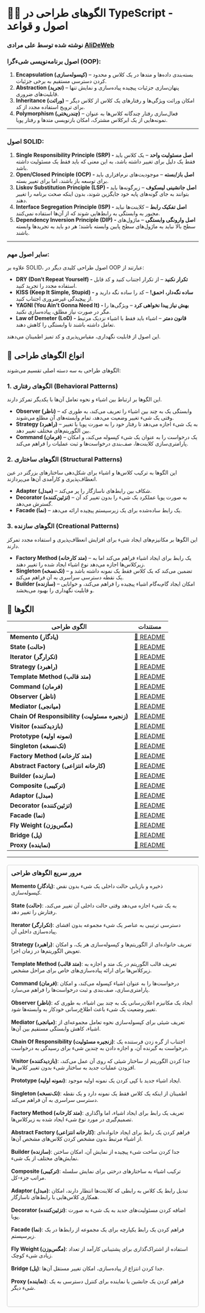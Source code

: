# 🐦‍🔥 الگوهای طراحی در TypeScript - اصول و قواعد

### نوشته شده توسط علی مرادی [AliDeWeb](https://github.com/AliDeWeb)

### اصول برنامه‌نویسی شیءگرا (OOP):

1. **Encapsulation (کپسوله‌سازی)** – بسته‌بندی داده‌ها و متدها در یک کلاس و محدود کردن دسترسی مستقیم به برخی جزئیات.
2. **Abstraction (تجرید)** – پنهان‌سازی جزئیات پیچیده پیاده‌سازی و نمایش تنها قابلیت‌های ضروری.
3. **Inheritance (وراثت)** – امکان وراثت ویژگی‌ها و رفتارهای یک کلاس از کلاس دیگر برای ترویج استفاده مجدد از کد.
4. **Polymorphism (چندریختی)** – فعال‌سازی رفتار چندگانه کلاس‌ها به عنوان نمونه‌هایی از یک ابرکلاس مشترک، امکان بازنویسی
   متدها و رفتار پویا.

-----

### **اصول SOLID:**

1. **Single Responsibility Principle (SRP) - اصل مسئولیت واحد** – یک کلاس باید فقط یک دلیل برای تغییر داشته باشد، به این
   معنی که باید فقط یک مسئولیت داشته باشد.
2. **Open/Closed Principle (OCP) - اصل باز/بسته** – موجودیت‌های نرم‌افزاری باید برای توسعه باز باشند، اما برای تغییر
   بسته.
3. **Liskov Substitution Principle (LSP) - اصل جانشینی لیسکوف** – زیرگونه‌ها باید بتوانند به جای گونه‌های پایه خود
   جایگزین شوند، بدون اینکه صحت برنامه را تغییر دهند.
4. **Interface Segregation Principle (ISP) - اصل تفکیک رابط** – کلاینت‌ها نباید مجبور به وابستگی به رابط‌هایی شوند که از
   آن‌ها استفاده نمی‌کنند.
5. **Dependency Inversion Principle (DIP) - اصل وارونگی وابستگی** – ماژول‌های سطح بالا نباید به ماژول‌های سطح پایین
   وابسته باشند؛ هر دو باید به تجریدها وابسته باشند.

-----

### **سایر اصول مهم:**

علاوه بر SOLID، اصول طراحی کلیدی دیگر در OOP عبارتند از:

* **DRY (Don’t Repeat Yourself) - تکرار نکنید** – از تکرار اجتناب کنید و کد قابل استفاده مجدد را تجرید کنید.
* **KISS (Keep It Simple, Stupid) - ساده نگه‌دار، احمق\!** – کد را ساده نگه دارید و از پیچیدگی غیرضروری اجتناب کنید.
* **YAGNI (You Ain’t Gonna Need It) - بهش نیاز پیدا نخواهی کرد** – ویژگی‌ها را مگر در صورت نیاز مطلق، پیاده‌سازی نکنید.
* **Law of Demeter (LoD) - قانون دمتر** – اشیاء باید فقط با اشیاء نزدیک مرتبط تعامل داشته باشند تا وابستگی را کاهش دهند.

این اصول از قابلیت نگهداری، مقیاس‌پذیری و کد تمیز اطمینان می‌دهند.

## 📂 انواع الگوهای طراحی

الگوهای طراحی به سه دسته اصلی تقسیم می‌شوند:

### **1. الگوهای رفتاری (Behavioral Patterns)**

این الگوها بر ارتباط بین اشیاء و نحوه تعامل آن‌ها با یکدیگر تمرکز دارند.

* **Observer (ناظر)** – وابستگی یک به چند بین اشیاء را تعریف می‌کند، به طوری که وقتی یک شیء تغییر وضعیت می‌دهد، تمام
  وابسته‌های آن مطلع می‌شوند.
* **Strategy (راهبرد)** – به یک شیء اجازه می‌دهد تا رفتار خود را به صورت پویا با تغییر بین الگوریتم‌های مختلف تغییر دهد.
* **Command (فرمان)** – یک درخواست را به عنوان یک شیء کپسوله می‌کند، و امکان پارامتری‌سازی کلاینت‌ها، صف‌بندی درخواست‌ها
  و ثبت عملیات را فراهم می‌کند.

### **2. الگوهای ساختاری (Structural Patterns)**

این الگوها به ترکیب کلاس‌ها و اشیاء برای شکل‌دهی ساختارهای بزرگتر در عین انعطاف‌پذیری و کارآمدی آن‌ها می‌پردازند.

* **Adapter (مبدل)** – شکاف بین رابط‌های ناسازگار را پر می‌کند.
* **Decorator (تزئین‌کننده)** – به صورت پویا عملکرد یک شیء را بدون تغییر کد آن گسترش می‌دهد.
* **Facade (نما)** – یک رابط ساده‌شده برای یک زیرسیستم پیچیده ارائه می‌دهد.

### **3. الگوهای سازنده (Creational Patterns)**

این الگوها بر مکانیزم‌های ایجاد شیء برای افزایش انعطاف‌پذیری و استفاده مجدد تمرکز دارند.

* **Factory Method (متد کارخانه)** – یک رابط برای ایجاد اشیاء فراهم می‌کند اما به زیرکلاس‌ها اجازه می‌دهد نوع اشیاء
  ایجاد شده را تغییر دهند.
* **Singleton (تک‌نسخه)** – تضمین می‌کند که یک کلاس فقط یک نمونه داشته باشد و یک نقطه دسترسی سراسری به آن فراهم می‌کند.
* **Builder (سازنده)** – امکان ایجاد گام‌به‌گام اشیاء پیچیده را فراهم می‌کند، و خوانایی و قابلیت نگهداری را بهبود
  می‌بخشد.

## 📂 الگوها

| الگوی طراحی                                  | مستندات                                                                                          |
|----------------------------------------------|--------------------------------------------------------------------------------------------------|
| **Memento (یادگار)**                         | [📜 README](https://www.google.com/url?sa=E&source=gmail&q=01_Memento/README.md)                 |
| **State (حالت)**                             | [📜 README](https://www.google.com/url?sa=E&source=gmail&q=02_State/README.md)                   |
| **Iterator (تکرارگر)**                       | [📜 README](https://www.google.com/url?sa=E&source=gmail&q=03_Iterator/README.md)                |
| **Strategy (راهبرد)**                        | [📜 README](https://www.google.com/url?sa=E&source=gmail&q=04_Strategy/README.md)                |
| **Template Method (متد قالب)**               | [📜 README](https://www.google.com/url?sa=E&source=gmail&q=05_Template_Method/README.md)         |
| **Command (فرمان)**                          | [📜 README](https://www.google.com/url?sa=E&source=gmail&q=06_Command/README.md)                 |
| **Observer (ناظر)**                          | [📜 README](https://www.google.com/url?sa=E&source=gmail&q=07_Observer/README.md)                |
| **Mediator (میانجی)**                        | [📜 README](https://www.google.com/url?sa=E&source=gmail&q=08_Mediator/README.md)                |
| **Chain Of Responsibility (زنجیره مسئولیت)** | [📜 README](https://www.google.com/url?sa=E&source=gmail&q=09_Chain_Of_Responsibility/README.md) |
| **Visitor (بازدیدکننده)**                    | [📜 README](https://www.google.com/url?sa=E&source=gmail&q=10_Visitor/README.md)                 |
| **Prototype (نمونه اولیه)**                  | [📜 README](https://www.google.com/url?sa=E&source=gmail&q=11_Prototype/README.md)               |
| **Singleton (تک‌نسخه)**                      | [📜 README](https://www.google.com/url?sa=E&source=gmail&q=12_Singleton/README.md)               |
| **Factory Method (متد کارخانه)**             | [📜 README](https://www.google.com/url?sa=E&source=gmail&q=13_Factory_Method/README.md)          |
| **Abstract Factory (کارخانه انتزاعی)**       | [📜 README](https://www.google.com/url?sa=E&source=gmail&q=14_Abstract_Factory/README.md)        |
| **Builder (سازنده)**                         | [📜 README](https://www.google.com/url?sa=E&source=gmail&q=15_Builder/README.md)                 |
| **Composite (ترکیبی)**                       | [📜 README](https://www.google.com/url?sa=E&source=gmail&q=16_Composite/README.md)               |
| **Adaptor (مبدل)**                           | [📜 README](https://www.google.com/url?sa=E&source=gmail&q=17_Adaptor/README.md)                 |
| **Decorator (تزئین‌کننده)**                  | [📜 README](https://www.google.com/url?sa=E&source=gmail&q=18_Decorator/README.md)               |
| **Facade (نما)**                             | [📜 README](https://www.google.com/url?sa=E&source=gmail&q=19_Facade/README.md)                  |
| **Fly Weight (مگس‌وزن)**                     | [📜 README](https://www.google.com/url?sa=E&source=gmail&q=20_Fly_Weight/README.md)              |
| **Bridge (پل)**                              | [📜 README](https://www.google.com/url?sa=E&source=gmail&q=21_Bridge/README.md)                  |
| **Proxy (نماینده)**                          | [📜 README](https://www.google.com/url?sa=E&source=gmail&q=22_Proxy/README.md)                   |

-----

<div style="border: 1px solid #ccc; padding: 10px; margin-top: 20px; border-radius: 5px;">
    <h3 style="margin-top: 0;">مرور سریع الگوهای طراحی</h3>
    <ul style="list-style: none; padding-left: 0;">
        <li><strong>Memento (یادگار)</strong>: ذخیره و بازیابی حالت داخلی یک شیء بدون نقض کپسوله‌سازی.<br><br></li>
        <li><strong>State (حالت)</strong>: به یک شیء اجازه می‌دهد وقتی حالت داخلی آن تغییر می‌کند، رفتارش را تغییر دهد.<br><br></li>
        <li><strong>Iterator (تکرارگر)</strong>: دسترسی ترتیبی به عناصر یک شیء مجموعه بدون افشای پیاده‌سازی داخلی آن.<br><br></li>
        <li><strong>Strategy (راهبرد)</strong>: تعریف خانواده‌ای از الگوریتم‌ها و کپسوله‌سازی هر یک، و امکان تعویض الگوریتم‌ها در زمان اجرا.<br><br></li>
        <li><strong>Template Method (متد قالب)</strong>: تعریف قالب الگوریتم در یک متد و اجازه به زیرکلاس‌ها برای ارائه پیاده‌سازی‌های خاص برای مراحل مشخص.<br><br></li>
        <li><strong>Command (فرمان)</strong>: درخواست‌ها را به عنوان اشیاء کپسوله می‌کند، و امکان پارامتری‌سازی، صف‌بندی و ثبت درخواست‌ها را فراهم می‌سازد.<br><br></li>
        <li><strong>Observer (ناظر)</strong>: ایجاد یک مکانیزم اعلان‌رسانی یک به چند بین اشیاء، به طوری که تغییر وضعیت یک شیء باعث اطلاع‌رسانی خودکار به وابسته‌ها شود.<br><br></li>
        <li><strong>Mediator (میانجی)</strong>: تعریف شیئی برای کپسوله‌سازی نحوه تعامل مجموعه‌ای از اشیاء، کاهش وابستگی مستقیم بین آن‌ها.<br><br></li>
        <li><strong>Chain Of Responsibility (زنجیره مسئولیت)</strong>: اجتناب از گره زدن فرستنده یک درخواست به گیرنده آن، و اجازه دادن به چندین شیء برای رسیدگی به درخواست.<br><br></li>
        <li><strong>Visitor (بازدیدکننده)</strong>: جدا کردن الگوریتم از ساختار شیئی که روی آن عمل می‌کند، افزودن عملیات جدید به ساختار شیء بدون تغییر کلاس‌ها.<br><br></li>
        <li><strong>Prototype (نمونه اولیه)</strong>: ایجاد اشیاء جدید با کپی کردن یک نمونه اولیه موجود.<br><br></li>
        <li><strong>Singleton (تک‌نسخه)</strong>: اطمینان از اینکه یک کلاس فقط یک نمونه دارد و یک نقطه دسترسی سراسری به آن فراهم می‌کند.<br><br></li>
        <li><strong>Factory Method (متد کارخانه)</strong>: تعریف یک رابط برای ایجاد اشیاء، اما واگذاری تصمیم‌گیری در مورد نوع شیء ایجاد شده به زیرکلاس‌ها.<br><br></li>
        <li><strong>Abstract Factory (کارخانه انتزاعی)</strong>: فراهم کردن یک رابط برای ایجاد خانواده‌ای از اشیاء مرتبط بدون مشخص کردن کلاس‌های مشخص آن‌ها.<br><br></li>
        <li><strong>Builder (سازنده)</strong>: جدا کردن ساخت شیء پیچیده از نمایش آن، امکان ساختن نمایش‌های مختلف از یک شیء.<br><br></li>
        <li><strong>Composite (ترکیبی)</strong>: ترکیب اشیاء به ساختارهای درختی برای نمایش سلسله مراتب جزء-کل.<br><br></li>
        <li><strong>Adaptor (مبدل)</strong>: تبدیل رابط یک کلاس به رابطی که کلاینت‌ها انتظار دارند، امکان همکاری کلاس‌هایی با رابط‌های ناسازگار.<br><br></li>
        <li><strong>Decorator (تزئین‌کننده)</strong>: اضافه کردن مسئولیت‌های جدید به یک شیء به صورت پویا.<br><br></li>
        <li><strong>Facade (نما)</strong>: فراهم کردن یک رابط یکپارچه برای یک مجموعه از رابط‌ها در یک زیرسیستم.<br><br></li>
        <li><strong>Fly Weight (مگس‌وزن)</strong>: استفاده از اشتراک‌گذاری برای پشتیبانی کارآمد از تعداد زیادی شیء کوچک.<br><br></li>
        <li><strong>Bridge (پل)</strong>: جدا کردن انتزاع از پیاده‌سازی، امکان تغییر مستقل آن‌ها.<br><br></li>
        <li><strong>Proxy (نماینده)</strong>: فراهم کردن یک جانشین یا نماینده برای کنترل دسترسی به یک شیء دیگر.<br><br></li>
    </ul>
</div>

